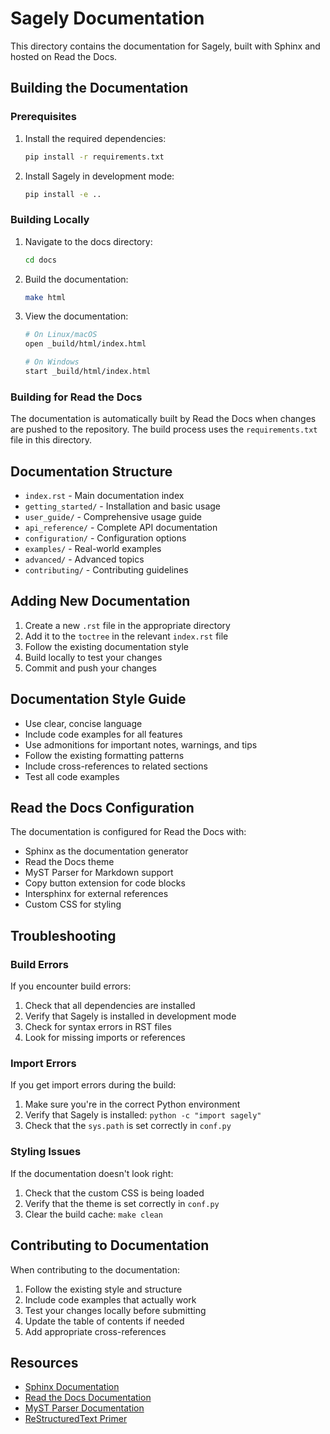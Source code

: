 # Sagely Documentation

This directory contains the documentation for Sagely, built with Sphinx and hosted on Read the Docs.

## Building the Documentation

### Prerequisites

1. Install the required dependencies:
   ```bash
   pip install -r requirements.txt
   ```

2. Install Sagely in development mode:
   ```bash
   pip install -e ..
   ```

### Building Locally

1. Navigate to the docs directory:
   ```bash
   cd docs
   ```

2. Build the documentation:
   ```bash
   make html
   ```

3. View the documentation:
   ```bash
   # On Linux/macOS
   open _build/html/index.html
   
   # On Windows
   start _build/html/index.html
   ```

### Building for Read the Docs

The documentation is automatically built by Read the Docs when changes are pushed to the repository. The build process uses the `requirements.txt` file in this directory.

## Documentation Structure

- `index.rst` - Main documentation index
- `getting_started/` - Installation and basic usage
- `user_guide/` - Comprehensive usage guide
- `api_reference/` - Complete API documentation
- `configuration/` - Configuration options
- `examples/` - Real-world examples
- `advanced/` - Advanced topics
- `contributing/` - Contributing guidelines

## Adding New Documentation

1. Create a new `.rst` file in the appropriate directory
2. Add it to the `toctree` in the relevant `index.rst` file
3. Follow the existing documentation style
4. Build locally to test your changes
5. Commit and push your changes

## Documentation Style Guide

- Use clear, concise language
- Include code examples for all features
- Use admonitions for important notes, warnings, and tips
- Follow the existing formatting patterns
- Include cross-references to related sections
- Test all code examples

## Read the Docs Configuration

The documentation is configured for Read the Docs with:

- Sphinx as the documentation generator
- Read the Docs theme
- MyST Parser for Markdown support
- Copy button extension for code blocks
- Intersphinx for external references
- Custom CSS for styling

## Troubleshooting

### Build Errors

If you encounter build errors:

1. Check that all dependencies are installed
2. Verify that Sagely is installed in development mode
3. Check for syntax errors in RST files
4. Look for missing imports or references

### Import Errors

If you get import errors during the build:

1. Make sure you're in the correct Python environment
2. Verify that Sagely is installed: `python -c "import sagely"`
3. Check that the `sys.path` is set correctly in `conf.py`

### Styling Issues

If the documentation doesn't look right:

1. Check that the custom CSS is being loaded
2. Verify that the theme is set correctly in `conf.py`
3. Clear the build cache: `make clean`

## Contributing to Documentation

When contributing to the documentation:

1. Follow the existing style and structure
2. Include code examples that actually work
3. Test your changes locally before submitting
4. Update the table of contents if needed
5. Add appropriate cross-references

## Resources

- [Sphinx Documentation](https://www.sphinx-doc.org/)
- [Read the Docs Documentation](https://docs.readthedocs.io/)
- [MyST Parser Documentation](https://myst-parser.readthedocs.io/)
- [ReStructuredText Primer](https://www.sphinx-doc.org/en/master/usage/restructuredtext/basics.html) 